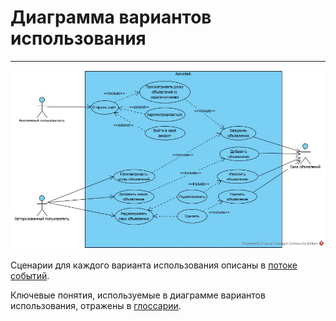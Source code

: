 ﻿# Диаграмма вариантов использования
---

![Диаграмма вариантов использования](../../../Images/System%20design/useCase.png)

Сценарии для каждого варианта использования описаны в [потоке событий](../UseCase/Flow%20of%20Events.md).

Ключевые понятия, используемые в диаграмме вариантов использования, отражены в [глоссарии](../UseCase/Glossarium.md). 
